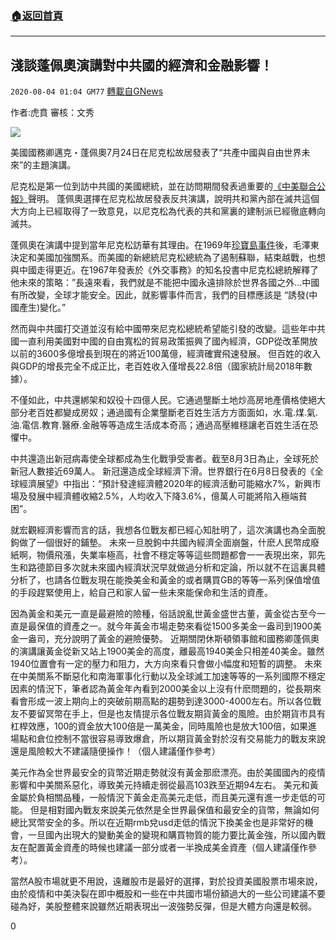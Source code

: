 ###  [:house:返回首頁](https://github.com/ourhimalayas/txt)
---

## 淺談蓬佩奧演講對中共國的經濟和金融影響！
`2020-08-04 01:04 GM77` [轉載自GNews](https://gnews.org/zh-hant/284834/)

作者:虎賁
審核：文秀

![](https://s3.amazonaws.com/gnews-media-offload/wp-content/uploads/2020/08/04010041/maxresdefault-1.jpg)

美國國務卿邁克・蓬佩奧7月24日在尼克松故居發表了“共產中國與自由世界未來”的主題演講。

尼克松是第一位到訪中共國的美國總統，並在訪問期間發表過重要的[《中美聯合公報》](https://baike.baidu.com/item/%E3%80%8A%E4%B8%AD%E7%BE%8E%E8%81%94%E5%90%88%E5%85%AC%E6%8A%A5%E3%80%8B)聲明。 蓬佩奧選擇在尼克松故居發表反共演講，說明共和黨內部在滅共這個大方向上已經取得了一致意見，以尼克松為代表的共和黨裏的建制派已經徹底轉向滅共。

蓬佩奧在演講中提到當年尼克松訪華有其理由。在1969年[珍寶島事件](https://baike.baidu.com/item/%E7%8F%8D%E5%AE%9D%E5%B2%9B%E4%BA%8B%E4%BB%B6)後，毛澤東決定和美國加強關系。而美國的新總統尼克松總統為了遏制蘇聯，結束越戰，也想與中國走得更近。在1967年發表於《外交事務》的知名投書中尼克松總統解釋了他未來的策略：”長遠來看，我們就是不能把中國永遠排除於世界各國之外…中國有所改變，全球才能安全。因此，就影響事件而言，我們的目標應該是 “誘發(中國產生)變化。”

然而與中共國打交道並沒有給中國帶來尼克松總統希望能引發的改變。這些年中共國一直利用美國對中國的自由寬松的貿易政策振興了國內經濟，GDP從改革開放以前的3600多億增長到現在的將近100萬億，經濟確實飛速發展。 但百姓的收入與GDP的增長完全不成正比，老百姓收入僅增長22.8倍（國家統計局2018年數據）。

不僅如此，中共還綁架和奴役十四億人民。它通過壟斷土地炒高房地產價格使絕大部分老百姓都變成房奴；通過國有企業壟斷老百姓生活方方面面如，水.電.煤.氣.油.電信.教育.醫療.金融等等造成生活成本奇高；通過高壓維穩讓老百姓生活在恐懼中。

中共還造出新冠病毒使全球都成為生化戰爭受害者。截至8月3日為止，全球死於新冠人數接近69萬人。 新冠還造成全球經濟下滑。世界銀行在6月8日發表的《全球經濟展望》中指出：“預計發達經濟體2020年的經濟活動可能縮水7%，新興市場及發展中經濟體收縮2.5%，人均收入下降3.6%，億萬人可能將陷入極端貧困”。

就宏觀經濟影響而言的話，我想各位戰友都已經心知肚明了，這次演講也為全面脫鉤做了一個很好的鋪墊。 未來一旦脫鉤中共國內經濟全面崩盤，什麽人民幣成廢紙啊，物價飛漲，失業率極高，社會不穩定等等這些問題都會一一表現出來，郭先生和路德節目多次就未來國內經濟狀況早就做過分析和定論，所以就不在這裏具體分析了，也請各位戰友現在能換美金和黃金的或者購買GB的等等一系列保值增值的手段趕緊使用上，給自己和家人留一些未來能保命和生活的資產。

因為黃金和美元一直是最避險的險種，俗話說亂世黃金盛世古董，黃金從古至今一直是最保值的資產之一。就今年黃金市場走勢來看從1500多美金一盎司到1900美金一盎司，充分說明了黃金的避險優勢。 近期關閉休斯頓領事館和國務卿蓬佩奧的演講讓黃金從新又站上1900美金的高度，離最高1940美金只相差40美金。雖然1940位置會有一定的壓力和阻力，大方向來看只會做小幅度和短暫的調整。 未來在中美關系不斷惡化和南海軍事化行動以及全球滅工加速等等的一系列國際不穩定因素的情況下，筆者認為黃金年內看到2000美金以上沒有什麽問題的，從長期來看會形成一波上期向上的突破前期高點的趨勢到達3000-4000左右。所以各位戰友不要留冥幣在手上，但是也友情提示各位戰友期貨黃金的風險。由於期貨市具有杠桿效應，100的資金放大100倍是一萬美金，同時風險也是放大100倍，如果進場點和倉位控制不當很容易導致爆倉，所以期貨黃金對於沒有交易能力的戰友來說還是風險較大不建議隨便操作！（個人建議僅作參考）

美元作為全世界最安全的貨幣近期走勢就沒有黃金那麽漂亮。由於美國國內的疫情影響和中美關系惡化，導致美元持續走弱從最高103跌至近期94左右。 美元和黃金屬於負相關品種，一般情況下黃金走高美元走低，而且美元還有進一步走低的可能。 但是相對國內戰友來說美元依然是全世界最保值和最安全的貨幣，無論如何總比冥幣安全的多。所以在近期rmb兌usd走低的情況下換美金也是非常好的機會，一旦國內出現大的變動美金的變現和購買物質的能力要比黃金強，所以國內戰友在配置黃金資產的時候也建議一部分或者一半換成美金資產（個人建議僅作參考）。

當然A股市場就更不用說，遠離股市是最好的選擇，對於投資美國股票市場來說，由於疫情和中美決裂在即中概股和一些在中共國市場份額過大的一些公司建議不要碰為好，美股整體來說雖然近期表現出一波強勢反彈，但是大體方向還是較弱。

0
